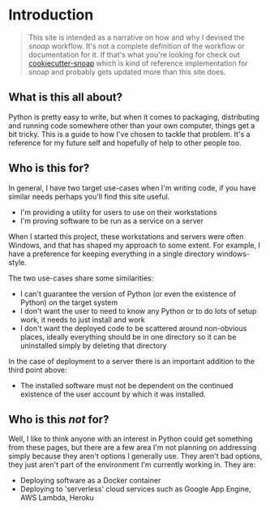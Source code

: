 # Introduction

> This site is intended as a narrative on how and why I devised the _snoap_ workflow. 
> It's not a complete definition of the workflow or documentation for it.
> If that's what you're looking for check out [cookiecutter-snoap](https://github.com/sonotley/cookiecutter-snoap) 
> which is kind of reference implementation for snoap and probably gets updated more than this site does.

## What is this all about?
Python is pretty easy to write, but when it comes to packaging, distributing and running code somewhere other than your own computer, things get a bit tricky. This is a guide to how I've chosen to tackle that problem. It's a reference for my future self and hopefully of help to other people too.

## Who is this for?
In general, I have two target use-cases when I'm writing code, if you have similar needs perhaps you'll find this site useful.

- I'm providing a utility for users to use on their workstations
- I'm proving software to be run as a service on a server

When I started this project, these workstations and servers were often Windows, and that has shaped my approach to some extent. 
For example, I have a preference for keeping everything in a single directory windows-style.

The two use-cases share some similarities:

- I can't guarantee the version of Python (or even the existence of Python) on the target system
- I don't want the user to need to know any Python or to do lots of setup work, it needs to just install and work
- I don't want the deployed code to be scattered around non-obvious places, ideally everything should be in one directory so it can be uninstalled simply by deleting that directory

In the case of deployment to a server there is an important addition to the third point above:

- The installed software must not be dependent on the continued existence of the user account by which it was installed.


## Who is this _not_ for?
Well, I like to think anyone with an interest in Python could get something from these pages, but there are a few area I'm not planning on addressing simply because they aren't options I generally use. They aren't bad options, they just aren't part of the environment I'm currently working in. They are:

- Deploying software as a Docker container
- Deploying to 'serverless' cloud services such as Google App Engine, AWS Lambda, Heroku